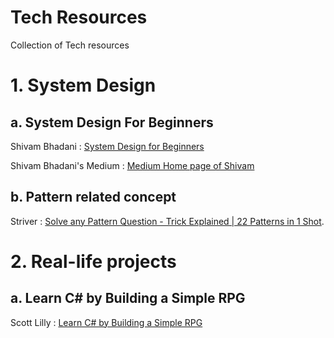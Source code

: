 # Tech Resources
Collection of Tech resources

# 1. System Design
##    a. System Design For Beginners
Shivam Bhadani : [System Design for Beginners](https://medium.com/@shivambhadani_/system-design-for-beginners-everything-you-need-in-one-article-c74eb702540b) 

Shivam Bhadani's Medium : [Medium Home page of Shivam](https://medium.com/@shivambhadani_)

##    b. Pattern related concept
Striver : [Solve any Pattern Question - Trick Explained | 22 Patterns in 1 Shot](https://www.youtube.com/watch?v=tNm_NNSB3_w&list=PLgUwDviBIf0oF6QL8m22w1hIDC1vJ_BHz&index=5).

# 2. Real-life projects
##    a. Learn C# by Building a Simple RPG
Scott Lilly : [Learn C# by Building a Simple RPG](https://scottlilly.com/learn-c-by-building-a-simple-rpg-index/) 
